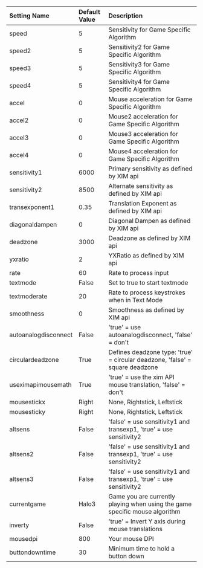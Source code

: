 | **Setting Name** | **Default Value** | **Description** |
|:-----------------|:------------------|:----------------|
| speed            | 5                 | Sensitivity for Game Specific Algorithm |
| speed2           | 5                 | Sensitivity2 for Game Specific Algorithm |
| speed3           | 5                 | Sensitivity3 for Game Specific Algorithm |
| speed4           | 5                 | Sensitivity4 for Game Specific Algorithm |
| accel            | 0                 | Mouse acceleration for Game Specific Algorithm |
| accel2           | 0                 | Mouse2 acceleration for Game Specific Algorithm |
| accel3           | 0                 | Mouse3 acceleration for Game Specific Algorithm |
| accel4           | 0                 | Mouse4 acceleration for Game Specific Algorithm |
| sensitivity1     | 6000              | Primary sensitivity as defined by XIM api |
| sensitivity2     | 8500              | Alternate sensitivity as defined by XIM api |
| transexponent1   | 0.35              | Translation Exponent as defined by XIM api |
| diagonaldampen   | 0                 | Diagonal Dampen as defined by XIM api |
| deadzone         | 3000              | Deadzone as defined by XIM api |
| yxratio          | 2                 | YXRatio as defined by XIM api |
| rate             | 60                | Rate to process input |
| textmode         | False             | Set to true to start textmode |
| textmoderate     | 20                | Rate to process keystrokes when in Text Mode |
| smoothness       | 0                 | Smoothness as defined by XIM api |
| autoanalogdisconnect | False             | 'true' = use autoanalogdisconnect, 'false' = don't |
| circulardeadzone | True              | Defines deadzone type: 'true' = circular deadzone, 'false' = square deadzone |
| useximapimousemath | True              | 'true' = use the xim API mouse translation, 'false' = don't |
| mousestickx      | Right             | None, Rightstick, Leftstick |
| mousesticky      | Right             | None, Rightstick, Leftstick |
| altsens          | False             | 'false' = use sensitivity1 and transexp1, 'true' = use sensitivity2 |
| altsens2         | False             | 'false' = use sensitivity1 and transexp1, 'true' = use sensitivity2 |
| altsens3         | False             | 'false' = use sensitivity1 and transexp1, 'true' = use sensitivity2 |
| currentgame      | Halo3             | Game you are currently playing when using the game specific mouse algorithm |
| inverty          | False             | 'true' = Invert Y axis during mouse translations |
| mousedpi         | 800               | Your mouse DPI  |
| buttondowntime   | 30                | Minimum time to hold a button down |